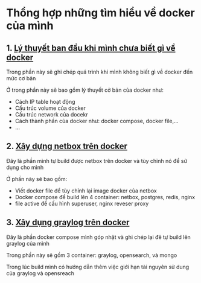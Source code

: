 # Thổng hợp những tìm hiểu về docker của mình
## 1. [Lý thuyết ban đầu khi mình chưa biết gì về docker](https://github.com/thanhquang99/Docker/tree/main/l%C3%BD%20thuy%E1%BA%BFt)

Trong phần này sẽ ghi chép quá trình khi mình không biết gì về docker đến mức cơ bản

Ở trong phần này sẽ bao gồm lý thuyết cở bản của docker như:
- Cách IP table hoạt động
- Cấu trúc volume của docker
- Cấu trúc network của docekr
- Cách thành phần của docker như: docker compose, docker file,...
- ...

## 2. [Xây dựng netbox trên docker](https://github.com/thanhquang99/Docker/tree/main/netbox)

Đây là phần mình tự build được netbox trên docker và tùy chỉnh nó để sử dụng cho mình

Ở phần này sẽ bao gồm:
- Viết docker file để tùy chỉnh lại image docker của netbox
- Docker compose để build lên 4 container: netbox, postgres, redis, nginx
- file active để cấu hình superuser, nginx reveser proxy

## 3. [Xây dụng graylog trên docker](https://github.com/thanhquang99/Docker/tree/main/graylog)

Đây là phần docker compose mình góp nhặt và ghi chép lại đê tự build lên graylog của mình

Trong phần này sẽ gồm 3 container: graylog, opensearch, và mongo

Trong lúc build mình có hướng dẫn thêm việc giới hạn tài nguyên sử dung của graylog và opensreach